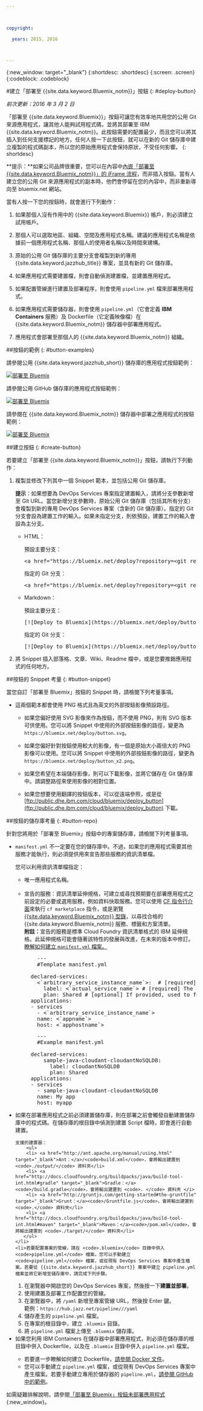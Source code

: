 ```yaml
---

 

copyright:

  years: 2015, 2016

 

---
```


{:new_window: target="_blank"}
{:shortdesc: .shortdesc}
{:screen: .screen}
{:codeblock: .codeblock}


#建立「部署至 {{site.data.keyword.Bluemix_notm}}」按鈕 {: #deploy-button} 

*前次更新：2016 年 3 月 2 日* 

「部署至 {{site.data.keyword.Bluemix}}」按鈕可讓您有效率地共用您的公用 Git 來源應用程式，讓其他人能夠試用程式碼，並將其部署至 IBM {{site.data.keyword.Bluemix_notm}}。此按鈕需要的配置最少，而且您可以將其插入到任何支援標記的地方。任何人按一下此按鈕，就可以在新的 Git 儲存庫中建立複製的程式碼副本，所以您的原始應用程式會保持原狀，不受任何影響。
{: shortdesc} 

**提示：**如果公司品牌很重要，您可以在內容中[內嵌「部署至 {{site.data.keyword.Bluemix_notm}}」的 iFrame 流程](../develop/deploy_button_embed.html)，而非插入按鈕。當有人建立您的公用 Git 來源應用程式的副本時，他們會停留在您的內容中，而非重新導向至 bluemix.net 網站。 

當有人按一下您的按鈕時，就會進行下列動作： 

1. 如果那個人沒有作用中的 {{site.data.keyword.Bluemix}} 帳戶，則必須建立試用帳戶。 

2. 那個人可以選取地區、組織、空間及應用程式名稱。建議的應用程式名稱是依據前一個應用程式名稱、那個人的使用者名稱以及時間來建構。 

3. 原始的公用 Git 儲存庫的主要分支會複製到新的專用 {{site.data.keyword.jazzhub_title}} 專案，並具有新的 Git 儲存庫。 

4. 如果應用程式需要建置檔，則會自動偵測建置檔，並建置應用程式。 

5. 如果配置管線進行建置及部署程序，則會使用 `pipeline.yml` 檔來部署應用程式。

6. 如果應用程式需要儲存器，則會使用 `pipeline.yml`（它會定義 **IBM Containers** 服務）及 Dockerfile（它定義映像檔）在 {{site.data.keyword.Bluemix_notm}} 儲存器中部署應用程式。 

7. 應用程式會部署至那個人的 {{site.data.keyword.Bluemix_notm}} 組織。 

##按鈕的範例 {: #button-examples} 

請參閱公用 {{site.data.keyword.jazzhub_short}} 儲存庫的應用程式按鈕範例：

<p>
<a class="xref" href="https://bluemix.net/deploy?repository=https://hub.jazz.net/git/idsorg/sample-java-cloudant" target="_blank" title="（在新分頁或視窗中開啟）"><img class="image" src="images/deploy_buttonx2.png" alt="部署至 Bluemix" /></a>
</p> 

請參閱公用 GitHub 儲存庫的應用程式按鈕範例： 

<p>
<a class="xref" href="https://bluemix.net/deploy?repository=https://github.com/ibmjstart/bluemix-node-mysql-uploader" target="_blank" title="（在新分頁或視窗中開啟）"><img class="image" src="images/deploy_buttonx2.png" alt="部署至 Bluemix" /></a>
</p> 

請參閱在 {{site.data.keyword.Bluemix_notm}} 儲存器中部署之應用程式的按鈕範例： 

<p>
<a class="xref" href="https://bluemix.net/deploy?repository=https://github.com/Puquios/hello-containers" target="_blank" title="（在新分頁或視窗中開啟）"><img class="image" src="images/deploy_buttonx2.png" alt="部署至 Bluemix" /></a>
</p> 

##建立按鈕 {: #create-button}

若要建立「部署至 {{site.data.keyword.Bluemix_notm}}」按鈕，請執行下列動作： 

<ol>
<li> 複製並修改下列其中一個 Snippet 範本，並包括公用 Git 儲存庫。

<p></p>
<p>
<strong>提示</strong>：如果想要為 DevOps Services 專案指定建置輸入，請將分支參數新增至 Git URL。當您新增分支參數時，原始公用 Git 儲存庫（包括其所有分支）會複製到新的專用 DevOps Services 專案（含新的 Git 儲存庫）。指定的 Git 分支會設為建置工作的輸入。如果未指定分支，則依預設，建置工作的輸入會設為主分支。</p>
<ul>
<li>HTML：<p>
預設主要分支：
</p>
<pre class="codeblock">
&lt;a href="https://bluemix.net/deploy?repository=&lt;git_repository_URL>" # [required]&gt;&lt;img src="https://bluemix.net/deploy/button.png" alt="Deploy to Bluemix"&gt;&lt;/a&gt;
</pre>
<p>
指定的 Git 分支：
</p>
<pre class="codeblock">
&lt;a href="https://bluemix.net/deploy?repository=&lt;git_repository_URL&gt;&branch=&lt;git_branch>" # [required]&gt;&lt;img src="https://bluemix.net/deploy/button.png" alt="Deploy to Bluemix"&gt;&lt;/a&gt;
</pre>
</li>
<li>Markdown：
<p>
預設主要分支：
</p>
<pre class="codeblock">
[&#33;[Deploy to Bluemix]&#40;https://bluemix.net/deploy/button.png&#41;]&#40;https://bluemix.net/deploy?repository=&lt;git_repository_URL> # [required]&#41;
</pre>
<p>指定的 Git 分支：
</p>
<pre class="codeblock">
[&#33;[Deploy to Bluemix]&#40;https://bluemix.net/deploy/button.png&#41;]&#40;https://bluemix.net/deploy?repository=&lt;git_repository_URL> &branch=&lt;git_branch&gt; # [required]&#41;
</pre>
</li>
</ul>
</li>
<li>將 Snippet 插入部落格、文章、Wiki、Readme 檔中，或是您要推銷應用程式的任何地方。</li>
</ol>

##按鈕的 Snippet 考量 {: #button-snippet}

當您自訂「部署至 Bluemix」按鈕的 Snippet 時，請檢閱下列考量事項。 

* 這兩個範本都會使用 PNG 格式且為英文的外部按鈕影像預設路徑。 

    * 如果您偏好使用 SVG 影像來作為按鈕，而不使用 PNG，則有 SVG 版本可供使用。您可以將 Snippet 中使用的外部按鈕影像的路徑，變更為 `https://bluemix.net/deploy/button.svg`。
	
	* 如果您偏好針對按鈕使用較大的影像，有一個是原始大小兩倍大的 PNG 影像可以使用。您可以將 Snippet 中使用的外部按鈕影像的路徑，變更為 `https://bluemix.net/deploy/button_x2.png`。 
	
	* 如果您希望在本端儲存影像，則可以下載影像，並將它儲存在 Git 儲存庫中。請調整路徑來使用影像的相對位置。 
	
	* 如果您想要使用翻譯的按鈕版本，可以從遠端參照，或是從 [ftp://public.dhe.ibm.com/cloud/bluemix/deploy_button](ftp://public.dhe.ibm.com/cloud/bluemix/deploy_button) 下載。 
	
##按鈕的儲存庫考量 {: #button-repo} 

針對您將用於「部署至 Bluemix」按鈕中的專案儲存庫，請檢閱下列考量事項。 

<ul>
<li><code>manifest.yml</code> 不一定要在您的儲存庫中。不過，如果您的應用程式需要其他服務才能執行，則必須提供用來宣告那些服務的資訊清單檔。  

您可以利用資訊清單檔指定： 
    <ul>
    <li>唯一應用程式名稱。</li>  
    <li>宣告的服務：資訊清單延伸規格，可建立或尋找預期要在部署應用程式之前設定的必要或選用服務，例如資料快取服務。您可以使用 <a href="https://github.com/cloudfoundry/cli/releases">CF 指令行介面</a>來執行 <code>cf marketplace</code> 指令，或是瀏覽 <a href="https://console.ng.bluemix.net/?ssoLogout=true&cm_mmc=developerWorks-*-dWdevcenter-*-devops-services-_-lp#/store">{{site.data.keyword.Bluemix_notm}} 型錄</a>，以尋找合格的 {{site.data.keyword.Bluemix_notm}} 服務、標籤和方案清單。    
    <strong>附註：</strong>宣告的服務是標準 Cloud Foundry 資訊清單格式的 IBM 延伸規格。此延伸規格可能會隨著該特性的發展與改進，在未來的版本中修訂。<a href="http://docs.cloudfoundry.org/devguide/deploy-apps/manifest.html#minimal-manifest" target="_blank">瞭解如何建立 <code>manifest.yml</code> 檔案。</a>  
<pre class="codeblock">
	---
    #Template manifest.yml

  declared-services:
    &lt;`arbitrary_service_instance_name`&gt;:  # [required]
      label: &lt;`actual_service_name`&gt; # [required] The actual service name from market place
      plan: Shared # [optional] If provided, used to fetch the declared service. Otherwise, defaults to 'Free' or 'free'.
  applications:
  - services
    - &lt;`arbitrary_service_instance_name`&gt;
    name: &lt;`appname`&gt;
    host: &lt;`apphostname`&gt;
</pre>

<pre class="codeblock">
	---
    #Example manifest.yml

  declared-services: 
      sample-java-cloudant-cloudantNoSQLDB: 
        label: cloudantNoSQLDB 
        plan: Shared 
  applications:
  - services
    - sample-java-cloudant-cloudantNoSQLDB
    name: My app
    host: myapp
</pre>
   </li>
   </ul>
	<li> 如果在部署應用程式之前必須建置儲存庫，則在部署之前會觸發自動建置儲存庫中的程式碼。在儲存庫的根目錄中偵測到建置 Script 檔時，即會進行自動建置。
	
	支援的建置器： 
	    <ul>
		<li> <a href="http://ant.apache.org/manual/using.html" target="_blank">Ant：</a>/<code>build.xml</code>，會將輸出建置到 <code>./output/</code> 資料夾</li>
		<li> <a href="http://docs.cloudfoundry.org/buildpacks/java/build-tool-int.html#gradle" target="_blank">Gradle：</a><code>/build.gradle</code>，會將輸出建置到 <code>. </code> 資料夾 </i>
		<li> <a href="http://gruntjs.com/getting-started#the-gruntfile" target="_blank">Grunt：</a><code>/Gruntfile.js</code>，會將輸出建置到 <code>.</code> 資料夾</li>
		<li> <a href="http://docs.cloudfoundry.org/buildpacks/java/build-tool-int.html#maven" target="_blank">Maven：</a><code>/pom.xml</code>，會將輸出建置到 <code>./target/</code> 資料夾</li>
	   </ul>
	</li>	
	<li>若要配置專案的管線，請在 <code>.bluemix</code> 目錄中併入 <code>pipeline.yml</code> 檔案。您可以手動建立 <code>pipeline.yml</code> 檔案，或從現有 DevOps Services 專案中產生檔案。若要從 {{site.data.keyword.jazzhub_short}} 專案中建立 pipeline.yml 檔案並將它新增至儲存庫中，請完成下列步驟。
<ol>
<li>在瀏覽器中開啟您的 DevOps Services 專案，然後按一下<b>建置並部署</b>。</li>
<li>使用建置及部署工作配置您的管線。</li>
<li>在瀏覽器中，將 <code>/yaml</code> 新增至專案管線 URL，然後按 Enter 鍵。
<br>範例：<code>https://hub.jazz.net/pipeline/<owner>/<project_name>/yaml</code></li>
<li>儲存產生的 <code>pipeline.yml</code> 檔案。</li>
<li>在專案的根目錄中，建立 <code>.bluemix</code> 目錄。</li>
<li>將 <code>pipeline.yml</code> 檔案上傳至 <code>.bluemix</code> 儲存庫。</li>
</ol> </li>
	<li>如果您利用 <stong>IBM Containers</strong> 在儲存器中部署應用程式，則必須在儲存庫的根目錄中併入 Dockerfile，以及在 <code>.bluemix</code> 目錄中併入 <code>pipeline.yml</code> 檔案。
	<ul>
	    <li> 若要進一步瞭解如何建立 Dockerfile，<a href="https://docs.docker.com/reference/builder/" target="_blank">請參閱 Docker 文件</a>。</li>
	    <li>您可以手動建立 <code>pipeline.yml</code> 檔案，或從現有 DevOps Services 專案中產生檔案。若要手動建立專用於儲存器的 <code>pipeline.yml</code>，<a href="https://github.com/Puquios/" target="_blank">請參閱 GitHub 中的範例</a>。</li>
        </ul>

 </li>
 </ul>
</ul>

如需疑難排解說明，請參閱[「部署至 Bluemix」按鈕未部署應用程式](../troubleshoot/index.html#deploytobluemixbuttondoesntdeployanapp){:new_window}。	
